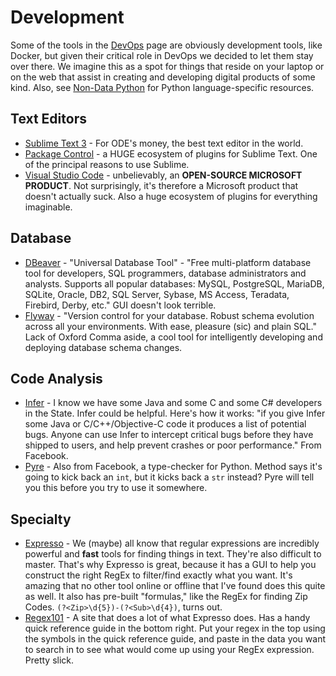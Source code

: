 # Development

Some of the tools in the [DevOps](devops.md) page are obviously development tools, like Docker, but given their critical role in DevOps we decided to let them stay over there. We imagine this as a spot for things that reside on your laptop or on the web that assist in creating and developing digital products of some kind. Also, see [Non-Data Python](non-data-python.md) for Python language-specific resources.

## Text Editors

- [Sublime Text 3](https://www.sublimetext.com/3) - For ODE's money, the best text editor in the world.
- [Package Control](https://packagecontrol.io/) - a HUGE ecosystem of plugins for Sublime Text. One of the principal reasons to use Sublime.
- [Visual Studio Code](https://code.visualstudio.com/) - unbelievably, an **OPEN-SOURCE MICROSOFT PRODUCT**. Not surprisingly, it's therefore a Microsoft product that doesn't actually suck. Also a huge ecosystem of plugins for everything imaginable.

## Database

- [DBeaver](https://dbeaver.io) - "Universal Database Tool" - "Free multi-platform database tool for developers, SQL programmers, database administrators and analysts. Supports all popular databases: MySQL, PostgreSQL, MariaDB, SQLite, Oracle, DB2, SQL Server, Sybase, MS Access, Teradata, Firebird, Derby, etc." GUI doesn't look terrible.
- [Flyway](https://flywaydb.org/) - "Version control for your database. Robust schema evolution across all your environments. With ease, pleasure (sic) and plain SQL." Lack of Oxford Comma aside, a cool tool for intelligently developing and deploying database schema changes.

## Code Analysis

- [Infer](https://fbinfer.com/) - I know we have some Java and some C and some C# developers in the State. Infer could be helpful. Here's how it works: "if you give Infer some Java or C/C++/Objective-C code it produces a list of potential bugs. Anyone can use Infer to intercept critical bugs before they have shipped to users, and help prevent crashes or poor performance." From Facebook.
- [Pyre](https://pyre-check.org/) - Also from Facebook, a type-checker for Python. Method says it's going to kick back an `int`, but it kicks back a `str` instead? Pyre will tell you this before you try to use it somewhere.

## Specialty

- [Expresso](http://www.ultrapico.com/) - We (maybe) all know that regular expressions are incredibly powerful and **fast** tools for finding things in text. They're also difficult to master. That's why Expresso is great, because it has a GUI to help you construct the right RegEx to filter/find exactly what you want. It's amazing that no other tool online or offline that I've found does this quite as well. It also has pre-built "formulas," like the RegEx for finding Zip Codes. `(?<Zip>\d{5})-(?<Sub>\d{4})`, turns out.
- [Regex101](https://regex101.com/) - A site that does a lot of what Expresso does. Has a handy quick reference guide in the bottom right. Put your regex in the top using the symbols in the quick reference guide, and paste in the data you want to search in to see what would come up using your RegEx expression. Pretty slick. 
